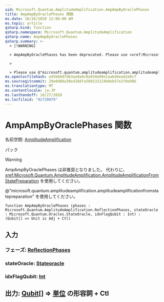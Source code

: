 ```yaml
---
uid: Microsoft.Quantum.AmplitudeAmplification.AmpAmpByOraclePhases
title: AmpAmpByOraclePhases 関数
ms.date: 10/26/2020 12:00:00 AM
ms.topic: article
qsharp.kind: function
qsharp.namespace: Microsoft.Quantum.AmplitudeAmplification
qsharp.name: AmpAmpByOraclePhases
qsharp.summary: >-
  > [!WARNING]

  > AmpAmpByOraclePhases has been deprecated. Please use <xref:Microsoft.Quantum.AmplitudeAmplification.AmplitudeAmplificationFromStatePreparation> instead.

  >

  > Please use @"microsoft.quantum.amplitudeamplification.amplitudeamplificationfromstatepreparation".
ms.openlocfilehash: e45b6b0fdb3aa9a9c0a934e09e1aabd4ea42e0cf
ms.sourcegitcommit: 29e0d88a30e4166fa580132124b0eb57e1f0e986
ms.translationtype: MT
ms.contentlocale: ja-JP
ms.lasthandoff: 10/27/2020
ms.locfileid: "92720079"
---
```

# <a name="ampampbyoraclephases-function"></a>AmpAmpByOraclePhases 関数

名前空間: [AmplitudeAmplification](xref:Microsoft.Quantum.AmplitudeAmplification)

パック [](https://nuget.org/packages/)


> [!WARNING]
> AmpAmpByOraclePhases は非推奨となりました。 代わりに、<xref:Microsoft.Quantum.AmplitudeAmplification.AmplitudeAmplificationFromStatePreparation> を使用してください。
>
> @"microsoft.quantum.amplitudeamplification.amplitudeamplificationfromstatepreparation" を使用してください。



```qsharp
function AmpAmpByOraclePhases (phases : Microsoft.Quantum.AmplitudeAmplification.ReflectionPhases, stateOracle : Microsoft.Quantum.Oracles.StateOracle, idxFlagQubit : Int) : (Qubit[] => Unit is Adj + Ctl)
```


## <a name="input"></a>入力

### <a name="phases--reflectionphases"></a>フェーズ: [ReflectionPhases](xref:Microsoft.Quantum.AmplitudeAmplification.ReflectionPhases)




### <a name="stateoracle--stateoracle"></a>stateOracle: [Stateoracle](xref:Microsoft.Quantum.Oracles.StateOracle)




### <a name="idxflagqubit--int"></a>idxFlagQubit: [Int](xref:microsoft.quantum.lang-ref.int)





## <a name="output--qubit--unit-adj--ctl"></a>出力: [Qubit](xref:microsoft.quantum.lang-ref.qubit)[] => [単位](xref:microsoft.quantum.lang-ref.unit) の形容詞 + Ctl


